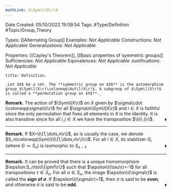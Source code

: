 ```yaml
---
mathLink: $\Sym\l(X\r)$
---
```


<div class="topSpace"></div>

Date Created: 05/10/2022 19:09:54
Tags: #Type/Definition #Topic/Group_Theory

Types: [[Alternating Group]]
Examples: _Not Applicable_
Constructions: _Not Applicable_
Generalizations: _Not Applicable_

Properties: [[Cayley's Theorem]], [[Basic properties of symmetric groups]]
Sufficiencies: _Not Applicable_
Equivalences: _Not Applicable_
Justifications: _Not Applicable_

``` ad-Definition
title: Definition.

_Let $X$ be a set. The **symmetric group on $X$** is the automorphism group $\Sym\l(X\r)\coloneqq\Aut\l(X\r)$. A subgroup of $\Sym\l(X\r)$ is called a **permutation group on $X$**._

```

**Remark.** The action of $\Sym\l(X\r)$ on $X$ given by $\sigma\cdot i\coloneqq\sigma\l(i\r)$ for all $\sigma\in\Sym\l(X\r)$ and $i\in X$ is faithful since the only permutation that fixes all elements in $X$ is the identity. It is also transitive since for all $i,j\in X$ we have the transposition $\l(i\ j\r)$. <span style="float:right;">$\blacklozenge$</span>

---

**Remark.** If $X=\l\{1,\dots,n\r\}$, as is usually the case, we denote $S_n\coloneqq\Sym\l(\l\{1,\dots,n\r\}\r)$. For all $i\in X$, its stabilizer $G_i$ (where $G\coloneqq S_n$) is isomorphic to $S_{n-1}$.<span style="float:right;">$\blacklozenge$</span>

---

**Remark.** It can be proved that there is a unique homomorphism $\epsilon:S_n\to\l\{\pm1\r\}$ such that $\epsilon\l(\tau\r)=-1$ for all transpositions $\tau\in S_n$. For all $\sigma\in S_n$, the image $\epsilon\l(\sigma\r)$ is called the **sign of $\sigma$**. If $\epsilon\l(\sigma\r)=1$, then $\sigma$ is said to be **even**, and otherwise $\sigma$ is said to be **odd**.<span style="float:right;">$\blacklozenge$</span>
